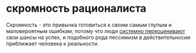 # скромность рационалиста
Скромность - это привычка готовиться к своим самым глупым и маловероятным ошибкам, потому что люди [системно переоценивают](%D0%9F%D0%B5%D1%80%D0%B2%D0%BE%D1%81%D0%B8%D1%81%D1%82%D0%B5%D0%BC%D0%BD%D0%BE%D0%B5%20%D0%BC%D1%8B%D1%88%D0%BB%D0%B5%D0%BD%D0%B8%D0%B5) свои шансы на успех, и подобного рода пессимизм в действительносии приближает человека к реальности.
